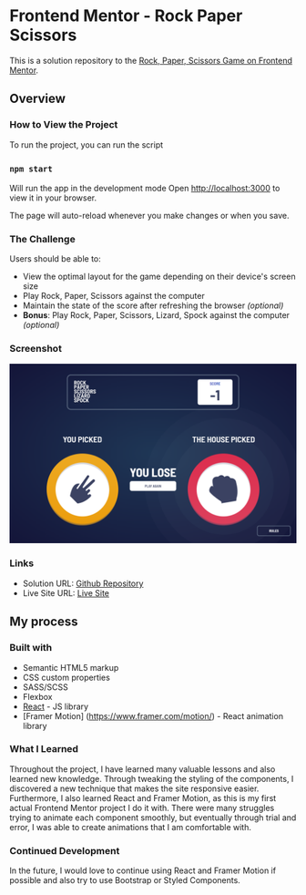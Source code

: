 # Frontend Mentor - Rock Paper Scissors

This is a solution repository to the [Rock, Paper, Scissors Game on Frontend Mentor](https://www.frontendmentor.io/challenges/rock-paper-scissors-game-pTgwgvgH/hub/rock-paper-scissors-game-BU7E2KPCOo).

## Overview

### How to View the Project

To run the project, you can run the script

### `npm start`

Will run the app in the development mode
Open [http://localhost:3000](http://localhost:3000) to view it in your browser.

The page will auto-reload whenever you make changes or when you save.

### The Challenge

Users should be able to:

- View the optimal layout for the game depending on their device's screen size
- Play Rock, Paper, Scissors against the computer
- Maintain the state of the score after refreshing the browser _(optional)_
- **Bonus**: Play Rock, Paper, Scissors, Lizard, Spock against the computer _(optional)_

### Screenshot

![](./screenshot.png)

### Links

- Solution URL: [Github Repository](https://github.com/Adrian-py/RockPaperScissors)
- Live Site URL: [Live Site](https://adrian-py.github.io/RockPaperScissors/)

## My process

### Built with

- Semantic HTML5 markup
- CSS custom properties
- SASS/SCSS
- Flexbox
- [React](https://reactjs.org/) - JS library
- [Framer Motion] (https://www.framer.com/motion/) - React animation library

### What I Learned

Throughout the project, I have learned many valuable lessons and also learned new knowledge. Through tweaking the styling of the components, I discovered a new technique that makes the site responsive easier. Furthermore, I also learned React and Framer Motion, as this is my first actual Frontend Mentor project I do it with. There were many struggles trying to animate each component smoothly, but eventually through trial and error, I was able to create animations that I am comfortable with.

### Continued Development

In the future, I would love to continue using React and Framer Motion if possible and also try to use Bootstrap or Styled Components.
